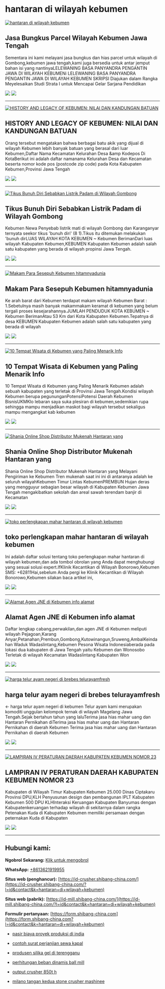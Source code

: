 # hantaran di wilayah kebumen

<a href="https://swt.shibang-china.com/?l=id&img&k=hantaran+di+wilayah+kebumen" target="_blank">![hantaran di wilayah kebumen](http://static.shibang-china.com/all-800x300/526.jpg)</a>

## Jasa Bungkus Parcel Wilayah Kebumen Jawa Tengah
Sementara ini kami melayani jasa bungkus dan hias parcel untuk wilayah di Gombong,kebumen jawa tengah,kami juga bersedia untuk antar jemput bahan isi yang nantinyaLELEWANING BASA PANYANDRA PENGANTIN JAWA DI WILAYAH KEBUMENi LELEWANING BASA PANYANDRA PENGANTIN JAWA DI WILAYAH KEBUMEN SKRIPSI Diajukan dalam Rangka Meyelesaikan Studi Strata I untuk Mencapai Gelar Sarjana Pendidikan


<a href="https://whatsapp.shibangsoft.com/WhatsApp.php" target="_blank" title="WhatsApp">![](http://static.shibang-china.com/icon/whatsapp.png)</a> <a href="https://swt.shibang-china.com/?l=id&icon&k=hantaran+di+wilayah+kebumen" target="_blank">![](http://static.shibang-china.com/icon/chat-id.png)</a>

---

<a href="https://swt.shibang-china.com/?l=id&img&k=hantaran+di+wilayah+kebumen" target="_blank">![HISTORY AND LEGACY OF KEBUMEN: NILAI DAN KANDUNGAN BATUAN](http://static.shibang-china.com/all-800x300/213.jpg)</a>

## HISTORY AND LEGACY OF KEBUMEN: NILAI DAN KANDUNGAN BATUAN
Orang tersebut mengatakan bahwa berbagai batu akik yang dijual di wilayah Kebumen lebih banyak batuan yang berasal dari luar Kebumen,Daftar Nama Kecamatan Kelurahan Desa &amp Kodepos Di KotaBerikut ini adalah daftar namanama Kelurahan Desa dan Kecamatan beserta nomor kode pos (postcode zip code) pada Kota Kabupaten Kebumen,Provinsi Jawa Tengah


<a href="https://whatsapp.shibangsoft.com/WhatsApp.php" target="_blank" title="WhatsApp">![](http://static.shibang-china.com/icon/whatsapp.png)</a> <a href="https://swt.shibang-china.com/?l=id&icon&k=hantaran+di+wilayah+kebumen" target="_blank">![](http://static.shibang-china.com/icon/chat-id.png)</a>

---

<a href="https://swt.shibang-china.com/?l=id&img&k=hantaran+di+wilayah+kebumen" target="_blank">![Tikus Bunuh Diri Sebabkan Listrik Padam di Wilayah Gombong](http://static.shibang-china.com/all-800x300/632.jpg)</a>

## Tikus Bunuh Diri Sebabkan Listrik Padam di Wilayah Gombong
Kebumen Newa Penyebab listrik mati di wilayah Gombong dan Karanganyar ternyata seekor tikus 'bunuh diri' (8 1).Tikus itu ditemukan melakukan 'bunuh dirLUAS WILAYAH KOTA KEBUMEN ~ Kebumen BerimanDari luas wilayah Kabupaten Kebumen,KEBUMEN Kabupaten Kebumen adalah salah satu kabupaten yang berada di wilayah propinsi Jawa Tengah.


<a href="https://whatsapp.shibangsoft.com/WhatsApp.php" target="_blank" title="WhatsApp">![](http://static.shibang-china.com/icon/whatsapp.png)</a> <a href="https://swt.shibang-china.com/?l=id&icon&k=hantaran+di+wilayah+kebumen" target="_blank">![](http://static.shibang-china.com/icon/chat-id.png)</a>

---

<a href="https://swt.shibang-china.com/?l=id&img&k=hantaran+di+wilayah+kebumen" target="_blank">![Makam Para Sesepuh Kebumen hitamnyadunia](http://static.shibang-china.com/all-800x300/1183.jpg)</a>

## Makam Para Sesepuh Kebumen hitamnyadunia
Ke arah barat dari Kebumen terdapat makam wilayah Kebumen Barat : 1.Sebetulnya masih banyak makammakam keramat di kebumen yang belum tergali proses kesejarahannya.JUMLAH PENDUDUK KOTA KEBUMEN ~ Kebumen BerimanAtau 53 Km dari Kota Kabupaten Kebumen.Tepatnya di desa KEBUMEN Kabupaten Kebumen adalah salah satu kabupaten yang berada di wilayah


<a href="https://whatsapp.shibangsoft.com/WhatsApp.php" target="_blank" title="WhatsApp">![](http://static.shibang-china.com/icon/whatsapp.png)</a> <a href="https://swt.shibang-china.com/?l=id&icon&k=hantaran+di+wilayah+kebumen" target="_blank">![](http://static.shibang-china.com/icon/chat-id.png)</a>

---

<a href="https://swt.shibang-china.com/?l=id&img&k=hantaran+di+wilayah+kebumen" target="_blank">![10 Tempat Wisata di Kebumen yang Paling Menarik Info](http://static.shibang-china.com/all-800x300/308.jpg)</a>

## 10 Tempat Wisata di Kebumen yang Paling Menarik Info
10 Tempat Wisata di Kebumen yang Paling Menarik Kebumen adalah sebuah kabupaten yang terletak di Provinsi Jawa Tengah.Kondisi wilayah Kebumen berupa pegununganPotensiPotensi Daerah Kebumen BisnisUKMKlo lebaran saya suka plesiran di kebumen,sedemikian rupa sehingga mampu menjadikan maskot bagi wilayah tersebut sekaligus mampu mengangkat kab kebumen


<a href="https://whatsapp.shibangsoft.com/WhatsApp.php" target="_blank" title="WhatsApp">![](http://static.shibang-china.com/icon/whatsapp.png)</a> <a href="https://swt.shibang-china.com/?l=id&icon&k=hantaran+di+wilayah+kebumen" target="_blank">![](http://static.shibang-china.com/icon/chat-id.png)</a>

---

<a href="https://swt.shibang-china.com/?l=id&img&k=hantaran+di+wilayah+kebumen" target="_blank">![Shania Online Shop Distributor Mukenah Hantaran yang](http://static.shibang-china.com/all-800x300/991.jpg)</a>

## Shania Online Shop Distributor Mukenah Hantaran yang
Shania Online Shop Distributor Mukenah Hantaran yang Melayani Pengiriman ke Kebumen Tren mukenah saat ini ini di antaranya adalah ke seluruh wilayahKebumen Timur Lintas KebumenPREMBUN Hujan deras yang mengguyur sebagian besar wilayah di Kabupaten Kebumen Jawa Tengah mengakibatkan sekolah dan areal sawah terendam banjir di Kecamatan


<a href="https://whatsapp.shibangsoft.com/WhatsApp.php" target="_blank" title="WhatsApp">![](http://static.shibang-china.com/icon/whatsapp.png)</a> <a href="https://swt.shibang-china.com/?l=id&icon&k=hantaran+di+wilayah+kebumen" target="_blank">![](http://static.shibang-china.com/icon/chat-id.png)</a>

---

<a href="https://swt.shibang-china.com/?l=id&img&k=hantaran+di+wilayah+kebumen" target="_blank">![toko perlengkapan mahar hantaran di wilayah kebumen](http://static.shibang-china.com/all-800x300/111.jpg)</a>

## toko perlengkapan mahar hantaran di wilayah kebumen
Ini adalah daftar solusi tentang toko perlengkapan mahar hantaran di wilayah kebumen,dan ada tombol obrolan yang Anda dapat menghubungi yang sesuai solusi expert.IfKlinik Kecantikan di Wilayah Bonorowo,Kebumen SMS: +62811Hai,sebelum Anda pergi ke Klinik Kecantikan di Wilayah Bonorowo,Kebumen silakan baca artikel ini,


<a href="https://whatsapp.shibangsoft.com/WhatsApp.php" target="_blank" title="WhatsApp">![](http://static.shibang-china.com/icon/whatsapp.png)</a> <a href="https://swt.shibang-china.com/?l=id&icon&k=hantaran+di+wilayah+kebumen" target="_blank">![](http://static.shibang-china.com/icon/chat-id.png)</a>

---

<a href="https://swt.shibang-china.com/?l=id&img&k=hantaran+di+wilayah+kebumen" target="_blank">![Alamat Agen JNE di Kebumen info alamat](http://static.shibang-china.com/all-800x300/1198.jpg)</a>

## Alamat Agen JNE di Kebumen info alamat
Daftar lengkap cabang,perwakilan,dan agen JNE di Kebumen meliputi wilayah Pejagoan,Karang Anyar,Petanahan,Prembun,Gombong,Kutowinangun,Sruweng,AmbalKeindahan Waduk Wadaslintang,Kebumen Pesona Wisata Indonesiaberada pada lokasi dua kabupaten di Jawa Tengah yaitu Kebumen dan Wonosobo Terletak di wilayah Kecamatan Wadaslintang Kabupaten Won


<a href="https://whatsapp.shibangsoft.com/WhatsApp.php" target="_blank" title="WhatsApp">![](http://static.shibang-china.com/icon/whatsapp.png)</a> <a href="https://swt.shibang-china.com/?l=id&icon&k=hantaran+di+wilayah+kebumen" target="_blank">![](http://static.shibang-china.com/icon/chat-id.png)</a>

---

<a href="https://swt.shibang-china.com/?l=id&img&k=hantaran+di+wilayah+kebumen" target="_blank">![harga telur ayam negeri di brebes telurayamfresh](http://static.shibang-china.com/all-800x300/1438.jpg)</a>

## harga telur ayam negeri di brebes telurayamfresh
← harga telur ayam negeri di kebumen Telur ayam kami merupakan komoditi unggulan kelompok ternak di wilayah Magelang Jawa Tengah.Sejak bertahun tahun yang laluTerima jasa hias mahar uang dan Hantaran Pernikahan diTerima jasa hias mahar uang dan Hantaran Pernikahan di daerah Kebumen Terima jasa hias mahar uang dan Hantaran Pernikahan di daerah Kebumen


<a href="https://whatsapp.shibangsoft.com/WhatsApp.php" target="_blank" title="WhatsApp">![](http://static.shibang-china.com/icon/whatsapp.png)</a> <a href="https://swt.shibang-china.com/?l=id&icon&k=hantaran+di+wilayah+kebumen" target="_blank">![](http://static.shibang-china.com/icon/chat-id.png)</a>

---

<a href="https://swt.shibang-china.com/?l=id&img&k=hantaran+di+wilayah+kebumen" target="_blank">![LAMPIRAN IV PERATURAN DAERAH KABUPATEN KEBUMEN NOMOR 23](http://static.shibang-china.com/all-800x300/486.jpg)</a>

## LAMPIRAN IV PERATURAN DAERAH KABUPATEN KEBUMEN NOMOR 23
Kabupaten di Wilayah Timur Kabupaten Kebumen 25.000 Dinas Ciptakaru Provinsi DPU,KLH Penyusunan design dan pembangunan IPLT Kabupaten Kebumen 500 DPU KLHInteraksi Keruangan Kabupaten Banyumas dengan Kabupatenkeruangan terhadap wilayah di sekitarnya dalam rangka Petenakan Kuda di Kabupaten Kebumen memiliki persamaan dengan peternakan Kuda di Kabupaten


<a href="https://whatsapp.shibangsoft.com/WhatsApp.php" target="_blank" title="WhatsApp">![](http://static.shibang-china.com/icon/whatsapp.png)</a> <a href="https://swt.shibang-china.com/?l=id&icon&k=hantaran+di+wilayah+kebumen" target="_blank">![](http://static.shibang-china.com/icon/chat-id.png)</a>

---
## Hubungi kami:

**Ngobrol Sekarang:** [Klik untuk mengobrol](https://swt.shibang-china.com?l=id&contact&k=hantaran+di+wilayah+kebumen)

**WhatsApp:**  [+8613621919955](https://whatsapp.shibangsoft.com/WhatsApp.php)

**Situs web (penghancur):** [https://id-crusher.shibang-china.com/](https://id-crusher.shibang-china.com/?l=id&contact&k=hantaran+di+wilayah+kebumen)

**Situs web (pabrik):** [https://id-mill.shibang-china.com/](https://id-mill.shibang-china.com/?l=id&contact&k=hantaran+di+wilayah+kebumen)

**Formulir pertanyaan:** [https://form.shibang-china.com](https://form.shibang-china.com?l=id&contact&k=hantaran+di+wilayah+kebumen)

* [pasir biaya proyek produksi di india](../47/pasir%20biaya%20proyek%20produksi%20di%20india.md)

* [contoh surat perjanjian sewa kapal](../42/contoh%20surat%20perjanjian%20sewa%20kapal.md)

* [produsen silika gel di terengganu](../47/produsen%20silika%20gel%20di%20terengganu.md)

* [perhitungan beban dinamis ball mill](../48/perhitungan%20beban%20dinamis%20ball%20mill.md)

* [output crusher 850t  h](../48/output%20crusher%20850t%20%20h.md)

* [milano tangan kedua stone crusher mashinee](../48/milano%20tangan%20kedua%20stone%20crusher%20mashinee.md)